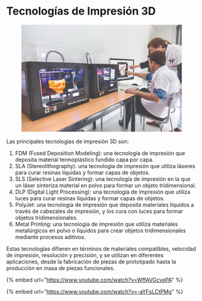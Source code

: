 # Tecnologías de Impresión 3D

<figure><img src="../../.gitbook/assets/image (139).png" alt=""><figcaption></figcaption></figure>

Las principales tecnologías de impresión 3D son:

1. FDM (Fused Deposition Modeling): una tecnología de impresión que deposita material termoplástico fundido capa por capa.
2. SLA (Stereolithography): una tecnología de impresión que utiliza láseres para curar resinas líquidas y formar capas de objetos.
3. SLS (Selective Laser Sintering): una tecnología de impresión en la que un láser sinteriza material en polvo para formar un objeto tridimensional.
4. DLP (Digital Light Processing): una tecnología de impresión que utiliza luces para curar resinas líquidas y formar capas de objetos.
5. PolyJet: una tecnología de impresión que deposita materiales líquidos a través de cabezales de impresión, y los cura con luces para formar objetos tridimensionales.
6. Metal Printing: una tecnología de impresión que utiliza materiales metalúrgicos en polvo o líquidos para crear objetos tridimensionales mediante procesos aditivos.

Estas tecnologías difieren en términos de materiales compatibles, velocidad de impresión, resolución y precisión, y se utilizan en diferentes aplicaciones, desde la fabricación de piezas de prototipado hasta la producción en masa de piezas funcionales.

{% embed url="https://www.youtube.com/watch?v=WffAVGcvePA" %}

{% embed url="https://www.youtube.com/watch?v=-aYFsLCtPMg" %}

